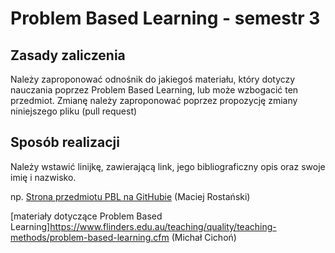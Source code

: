 # Problem Based Learning - semestr 3

## Zasady zaliczenia
Należy zaproponować odnośnik do jakiegoś materiału, który dotyczy nauczania poprzez Problem Based Learning, lub może wzbogacić ten przedmiot.
Zmianę należy zaproponować poprzez propozycję zmiany niniejszego pliku (pull request)

## Sposób realizacji
Należy wstawić linijkę, zawierającą link, jego bibliograficzny opis oraz swoje imię i nazwisko.

np. [Strona przedmiotu PBL na GitHubie](https://github.com/MRostanski/PBL_3/) (Maciej Rostański)

[materiały dotyczące Problem Based Learning]https://www.flinders.edu.au/teaching/quality/teaching-methods/problem-based-learning.cfm (Michał Cichoń)
